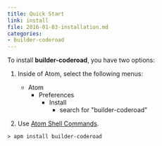 ```yaml
---
title: Quick Start
link: install
file: 2016-01-03-installation.md
categories:
- builder-coderoad
---
```


To install **builder-coderoad**, you have two options:

1. Inside of Atom, select the following menus:

    * Atom
      * Preferences
        * Install
          * search for "builder-coderoad"

1. Use [Atom Shell Commands](https://atom.io/packages/atom-shell-commands).

```shell
> apm install builder-coderoad
```
